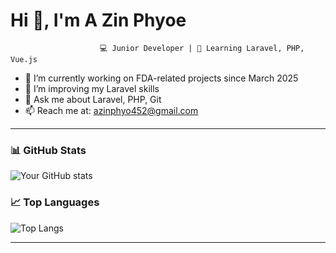 # Hi 👋, I'm A Zin Phyoe  

                        💻 Junior Developer | 🌱 Learning Laravel, PHP, Vue.js  

- 🔭 I’m currently working on FDA-related projects since March 2025 
- 🌱 I’m improving my Laravel skills  
- 💬 Ask me about Laravel, PHP, Git  
- 📫 Reach me at: azinphyo452@gmail.com

---

### 📊 GitHub Stats
![Your GitHub stats](https://github-readme-stats.vercel.app/api?username=amie-frog&show_icons=true&theme=radical)

### 📈 Top Languages
![Top Langs](https://github-readme-stats.vercel.app/api/top-langs/?username=amie-frog&layout=compact&theme=radical)

---
